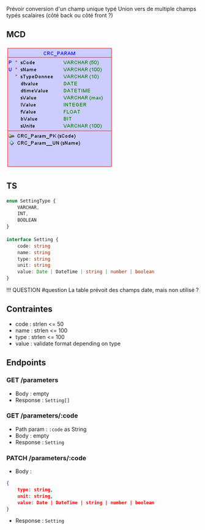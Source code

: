 
Prévoir conversion d'un champ unique typé Union vers de multiple champs typés scalaires (côté back ou côté front ?)

## MCD

![Pasted image 20230125143312](../medias/Pasted%20image%2020230125143312.png)

## TS

```ts
enum SettingType {
	VARCHAR,
	INT,
	BOOLEAN
}

interface Setting {
	code: string
	name: string
	type: string
	unit: string
	value: Date | DateTime | string | number | boolean
}
```

!!! QUESTION
	#question
	La table prévoit des champs date, mais non utilisé ?

## Contraintes
- code : strlen <= 50
- name : strlen <= 100
- type : strlen <= 100
- value : validate format depending on type

## Endpoints

### GET /parameters

- Body : empty
- Response : `Setting[]`

### GET /parameters/:code

- Path param : `:code` as String
- Body : empty
- Response : `Setting`

### PATCH /parameters/:code

- Body : 
```json
{
	type: string,
	unit: string,
	value: Date | DateTime | string | number | boolean
}
```
- Response : `Setting`